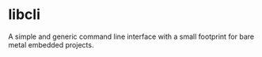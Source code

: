 # libcli
A simple and generic command line interface with a small footprint for bare metal embedded projects.
